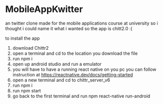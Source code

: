 # MobileAppKwitter
 an twitter clone made for the mobile applications course at university
 so i thought i could name it what i wanted so the app is chitt2.0 :(
 
 to install the app 
 1. download Chittr2
 2. open a terminal and cd to the location you download the file
 3. run npm i
 4. open up android studio and run a emulator
 5. you will have to have a running react native on you pc you can follow instruction at 
https://reactnative.dev/docs/getting-started
6. open a new terminal and cd to chittr_server_v6
7. run npm i
8. run npm start
9. go back to the first terminal and run npm react-native run-android

